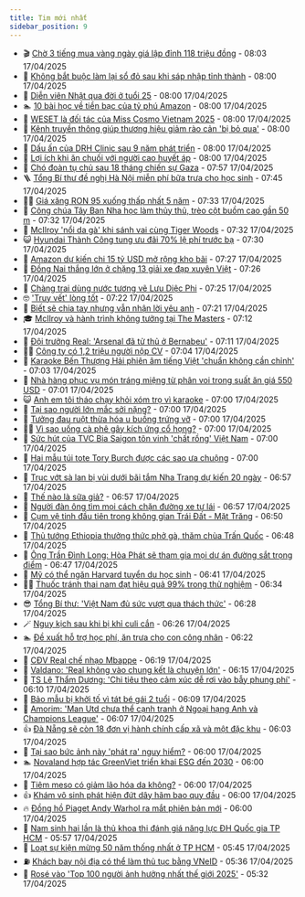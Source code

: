 ```yaml
---
title: Tim mới nhất
sidebar_position: 9
---
```


<!-- vnexpress-tin-moi-nhat:START -->
- 🎬 [Chờ 3 tiếng mua vàng ngày giá lập đỉnh 118 triệu đồng](https://vnexpress.net/cho-3-tieng-mua-vang-ngay-gia-lap-dinh-118-trieu-dong-4875216.html) - 08:03 17/04/2025
- 🐎 [Không bắt buộc làm lại sổ đỏ sau khi sáp nhập tỉnh thành](https://vnexpress.net/khong-bat-buoc-lam-lai-so-do-sau-khi-sap-nhap-tinh-thanh-4875308.html) - 08:00 17/04/2025
- 🦍 [Diễn viên Nhật qua đời ở tuổi 25](https://vnexpress.net/dien-vien-nhat-qua-doi-o-tuoi-25-4875238.html) - 08:00 17/04/2025
- 🏊 [10 bài học về tiền bạc của tỷ phú Amazon](https://vnexpress.net/10-bai-hoc-ve-tien-bac-cua-ty-phu-amazon-4875138.html) - 08:00 17/04/2025
- 🎊 [WESET là đối tác của Miss Cosmo Vietnam 2025](https://vnexpress.net/weset-la-doi-tac-cua-miss-cosmo-vietnam-2025-4875295.html) - 08:00 17/04/2025
- 🎃 [Kênh truyền thông giúp thương hiệu giảm rào cản &#39;bị bỏ qua&#39;](https://vnexpress.net/kenh-truyen-thong-giup-thuong-hieu-giam-rao-can-bi-bo-qua-4875237.html) - 08:00 17/04/2025
- 🧰 [Dấu ấn của DRH Clinic sau 9 năm phát triển](https://vnexpress.net/dau-an-cua-drh-clinic-sau-9-nam-phat-trien-4875232.html) - 08:00 17/04/2025
- 🔭 [Lợi ích khi ăn chuối với người cao huyết áp](https://vnexpress.net/loi-ich-khi-an-chuoi-voi-nguoi-cao-huyet-ap-4875121.html) - 08:00 17/04/2025
- 🫶 [Chó đoàn tụ chủ sau 18 tháng chiến sự Gaza](https://vnexpress.net/cho-doan-tu-chu-sau-18-thang-chien-su-gaza-4875096.html) - 07:57 17/04/2025
- 🪜 [Tổng Bí thư đề nghị Hà Nội miễn phí bữa trưa cho học sinh](https://vnexpress.net/tong-bi-thu-de-nghi-ha-noi-mien-phi-bua-trua-cho-hoc-sinh-4875228.html) - 07:45 17/04/2025
- 👨‍🏫 [Giá xăng RON 95 xuống thấp nhất 5 năm](https://vnexpress.net/gia-xang-moi-nhat-hom-nay-17-4-4875235.html) - 07:33 17/04/2025
- 🎊 [Công chúa Tây Ban Nha học làm thủy thủ, trèo cột buồm cao gần 50 m](https://vnexpress.net/cong-chua-tay-ban-nha-hoc-lam-thuy-thu-treo-cot-buom-cao-gan-50-m-4875209.html) - 07:32 17/04/2025
- 🎊 [McIlroy &#39;nổi da gà&#39; khi sánh vai cùng Tiger Woods](https://vnexpress.net/mcilroy-noi-da-ga-khi-sanh-vai-cung-tiger-woods-4875193.html) - 07:32 17/04/2025
- 😺 [Hyundai Thành Công tung ưu đãi 70% lệ phí trước bạ](https://vnexpress.net/hyundai-thanh-cong-tung-uu-dai-70-le-phi-truoc-ba-4875236.html) - 07:30 17/04/2025
- 🐘 [Amazon dự kiến chi 15 tỷ USD mở rộng kho bãi](https://vnexpress.net/amazon-du-kien-chi-15-ty-usd-mo-rong-kho-bai-4872178.html) - 07:27 17/04/2025
- 🌁 [Đồng Nai thắng lớn ở chặng 13 giải xe đạp xuyên Việt](https://vnexpress.net/dong-nai-thang-lon-o-chang-13-giai-xe-dap-xuyen-viet-4875261.html) - 07:26 17/04/2025
- 🐲 [Chàng trai dùng nước tương vẽ Lưu Diệc Phi](https://vnexpress.net/chang-trai-dung-nuoc-tuong-ve-luu-diec-phi-4875140.html) - 07:25 17/04/2025
- 🤓 [&#39;Truy vết&#39; lòng tốt](https://vnexpress.net/truy-vet-long-tot-4873823.html) - 07:22 17/04/2025
- 💪 [Biết sẽ chia tay nhưng vẫn nhận lời yêu anh](https://vnexpress.net/biet-se-chia-tay-nhung-van-nhan-loi-yeu-anh-4874142.html) - 07:21 17/04/2025
- 🎓 [McIlroy và hành trình không tưởng tại The Masters](https://vnexpress.net/mcilroy-va-hanh-trinh-khong-tuong-tai-the-masters-4874768.html) - 07:12 17/04/2025
- 🫣 [Đội trưởng Real: &#39;Arsenal đã tử thủ ở Bernabeu&#39;](https://vnexpress.net/doi-truong-real-arsenal-da-tu-thu-o-bernabeu-4875229.html) - 07:11 17/04/2025
- 🧑‍💻 [Công ty có 1,2 triệu người nộp CV](https://vnexpress.net/cong-ty-co-1-2-trieu-nguoi-nop-cv-4875219.html) - 07:04 17/04/2025
- 🐲 [Karaoke Bến Thượng Hải phiên âm tiếng Việt &#39;chuẩn không cần chỉnh&#39;](https://vnexpress.net/thu-gian-video-hai-karaoke-ben-thuong-hai-phien-am-tieng-viet-chuan-khong-can-chinh-4875085.html) - 07:03 17/04/2025
- 🌝 [Nhà hàng phục vụ món tráng miệng từ phân voi trong suất ăn giá 550 USD](https://vnexpress.net/nha-hang-phuc-vu-mon-trang-mieng-tu-phan-voi-trong-suat-an-gia-550-usd-4875224.html) - 07:01 17/04/2025
- 😺 [Anh em tôi tháo chạy khỏi xóm trọ vì karaoke](https://vnexpress.net/karaoke-ho-chi-minh-city-hang-xom-hat-karaoke-tra-tan-anh-em-toi-bat-luc-thao-chay-khoi-xom-tro-4875027.html) - 07:00 17/04/2025
- 🐎 [Tại sao người lớn mắc sởi nặng?](https://vnexpress.net/tai-sao-nguoi-lon-mac-soi-nang-4875207.html) - 07:00 17/04/2025
- 🎡 [Tưởng đau ruột thừa hóa u buồng trứng vỡ](https://vnexpress.net/tuong-dau-ruot-thua-hoa-u-buong-trung-vo-4875165.html) - 07:00 17/04/2025
- 👨‍🏫 [Vì sao uống cà phê gây kích ứng cổ họng?](https://vnexpress.net/vi-sao-uong-ca-phe-gay-kich-ung-co-hong-4875160.html) - 07:00 17/04/2025
- 🦆 [Sức hút của TVC Bia Saigon tôn vinh &#39;chất rồng&#39; Việt Nam](https://vnexpress.net/suc-hut-cua-tvc-bia-saigon-ton-vinh-chat-rong-viet-nam-4874197.html) - 07:00 17/04/2025
- 🚦 [Hai mẫu túi tote Tory Burch được các sao ưa chuộng](https://vnexpress.net/hai-mau-tui-tote-tory-burch-duoc-cac-sao-ua-chuong-4873645.html) - 07:00 17/04/2025
- 💫 [Trục vớt sà lan bị vùi dưới bãi tắm Nha Trang dự kiến 20 ngày](https://vnexpress.net/truc-vot-sa-lan-bi-vui-duoi-bai-tam-nha-trang-du-kien-20-ngay-4875211.html) - 06:57 17/04/2025
- 🎉 [Thế nào là sữa giả?](https://vnexpress.net/the-nao-la-sua-gia-4874676.html) - 06:57 17/04/2025
- 🌋 [Người đàn ông tìm mọi cách chặn đường xe tự lái](https://vnexpress.net/nguoi-dan-ong-tim-moi-cach-chan-duong-xe-tu-lai-4875113.html) - 06:57 17/04/2025
- 🤖 [Cụm vệ tinh đầu tiên trong không gian Trái Đất - Mặt Trăng](https://vnexpress.net/cum-ve-tinh-dau-tien-trong-khong-gian-trai-dat-mat-trang-4875124.html) - 06:50 17/04/2025
- 🦏 [Thủ tướng Ethiopia thưởng thức phở gà, thăm chùa Trấn Quốc](https://vnexpress.net/thu-tuong-ethiopia-thuong-thuc-pho-ga-tham-chua-tran-quoc-4875181.html) - 06:48 17/04/2025
- 🦩 [Ông Trần Đình Long: Hòa Phát sẽ tham gia mọi dự án đường sắt trọng điểm](https://vnexpress.net/ong-tran-dinh-long-hoa-phat-se-tham-gia-moi-du-an-duong-sat-trong-diem-4875223.html) - 06:47 17/04/2025
- 👺 [Mỹ có thể ngăn Harvard tuyển du học sinh](https://vnexpress.net/my-co-the-ngan-harvard-tuyen-du-hoc-sinh-4875177.html) - 06:41 17/04/2025
- 🧑‍🏫 [Thuốc tránh thai nam đạt hiệu quả 99% trong thử nghiệm](https://vnexpress.net/thuoc-tranh-thai-nam-dat-hieu-qua-99-trong-thu-nghiem-4875203.html) - 06:34 17/04/2025
- 😎 [Tổng Bí thư: &#39;Việt Nam đủ sức vượt qua thách thức&#39;](https://vnexpress.net/tong-bi-thu-viet-nam-du-suc-vuot-qua-thach-thuc-4875205.html) - 06:28 17/04/2025
- 🪄 [Nguy kịch sau khi bị khỉ culi cắn](https://vnexpress.net/nguy-kich-sau-khi-bi-khi-culi-can-4875057.html) - 06:26 17/04/2025
- 🏊 [Đề xuất hỗ trợ học phí, ăn trưa cho con công nhân](https://vnexpress.net/de-xuat-ho-tro-hoc-phi-an-trua-cho-con-cong-nhan-4875131.html) - 06:22 17/04/2025
- 💃 [CĐV Real chế nhạo Mbappe](https://vnexpress.net/cdv-real-che-nhao-mbappe-4875015.html) - 06:19 17/04/2025
- 🦆 [Valdano: &#39;Real không vào chung kết là chuyện lớn&#39;](https://vnexpress.net/valdano-real-khong-vao-chung-ket-la-chuyen-lon-4875025.html) - 06:15 17/04/2025
- 🎊 [TS Lê Thẩm Dương: &#39;Chi tiêu theo cảm xúc dễ rơi vào bẫy phung phí&#39;](https://vnexpress.net/ts-le-tham-duong-chi-tieu-theo-cam-xuc-de-roi-vao-bay-phung-phi-4875088.html) - 06:10 17/04/2025
- 👺 [Bảo mẫu bị khởi tố vì tát bé gái 2 tuổi](https://vnexpress.net/bao-mau-bi-khoi-to-vi-tat-be-gai-2-tuoi-4875214.html) - 06:09 17/04/2025
- 🎡 [Amorim: &#39;Man Utd chưa thể cạnh tranh ở Ngoại hạng Anh và Champions League&#39;](https://vnexpress.net/amorim-man-utd-chua-the-canh-tranh-o-ngoai-hang-anh-va-champions-league-4874991.html) - 06:07 17/04/2025
- 👍 [Đà Nẵng sẽ còn 18 đơn vị hành chính cấp xã và một đặc khu](https://vnexpress.net/da-nang-se-con-18-don-vi-hanh-chinh-cap-xa-va-mot-dac-khu-4875208.html) - 06:03 17/04/2025
- 🐎 [Tại sao bức ảnh này &#39;phát ra&#39; nguy hiểm?](https://vnexpress.net/cau-do-iq-thu-tai-tinh-mat-tai-sao-buc-anh-nay-phat-ra-nguy-hiem-4873603.html) - 06:00 17/04/2025
- 🏊 [Novaland hợp tác GreenViet triển khai ESG đến 2030](https://vnexpress.net/novaland-hop-tac-greenviet-trien-khai-esg-den-2030-4875200.html) - 06:00 17/04/2025
- 🦩 [Tiêm meso có giảm lão hóa da không?](https://vnexpress.net/tiem-meso-co-giam-lao-hoa-da-khong-4875198.html) - 06:00 17/04/2025
- 👍 [Khám vô sinh phát hiện đứt dây hãm bao quy đầu](https://vnexpress.net/kham-vo-sinh-phat-hien-dut-day-ham-bao-quy-dau-4875108.html) - 06:00 17/04/2025
- 🔥 [Đồng hồ Piaget Andy Warhol ra mắt phiên bản mới](https://vnexpress.net/dong-ho-piaget-andy-warhol-ra-mat-phien-ban-moi-4872187.html) - 06:00 17/04/2025
- 💄 [Nam sinh hai lần là thủ khoa thi đánh giá năng lực ĐH Quốc gia TP HCM](https://vnexpress.net/nam-sinh-hai-lan-la-thu-khoa-thi-danh-gia-nang-luc-dh-quoc-gia-tp-hcm-4875210.html) - 05:57 17/04/2025
- 🤡 [Loạt sự kiện mừng 50 năm thống nhất ở TP HCM](https://vnexpress.net/loat-su-kien-mung-50-nam-thong-nhat-o-tp-hcm-4875213.html) - 05:45 17/04/2025
- ⛽️ [Khách bay nội địa có thể làm thủ tục bằng VNeID](https://vnexpress.net/khach-bay-noi-dia-co-the-lam-thu-tuc-bang-vneid-4875201.html) - 05:36 17/04/2025
- 🚀 [Rosé vào &#39;Top 100 người ảnh hưởng nhất thế giới 2025&#39;](https://vnexpress.net/rose-vao-top-100-nguoi-anh-huong-nhat-the-gioi-2025-4875134.html) - 05:32 17/04/2025<!-- vnexpress-tin-moi-nhat:END -->
